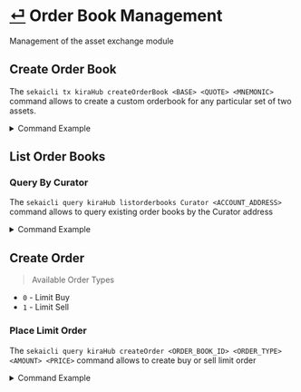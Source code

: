 # [⏎](README.md) Order Book Management

Management of the asset exchange module

## Create Order Book

The `sekaicli tx kiraHub createOrderBook <BASE> <QUOTE> <MNEMONIC>` command allows to create a custom orderbook for any particular set of two assets.

<details>
<summary>Command Example</summary>
<pre>
FROM_ACCOUNT="test-1" && \
 FEES="15ukex" && \
 KEYRING_PASSWORD="1234567890" && \
 BASE="uatom" && \
 QUOTE="ubtc" && \
 MNEMONIC="ATOM/BTC" && \
 expect -c "spawn sekaicli tx kiraHub createOrderBook $BASE $QUOTE "$MNEMONIC" --yes --fees=$FEES --from=$FROM_ACCOUNT --output json ; send \"$KEYRING_PASSWORD\r\" ; send \"$KEYRING_PASSWORD\r\"; interact"
</pre>
Output Example
<pre>
{"height":"0","txhash":"083182101D0694EE90C25B74CC129A087888D8B88A2604DDA77A8758877BDBD0","raw_log":"[]"}
</pre>
</details>

## List Order Books

### Query By Curator

The `sekaicli query kiraHub listorderbooks Curator <ACCOUNT_ADDRESS>` command allows to query existing order books by the Curator address

<details>
<summary>Command Example</summary>
<pre>
ACCOUNT_NAME="test-1" && \
 KEYRING_PASSWORD="1234567890" && \
 ACCOUNT_ADDRESS=$(echo "$KEYRING_PASSWORD" | sekaicli keys show $ACCOUNT_NAME -a) && \
 sekaicli query kiraHub listorderbooks Curator $ACCOUNT_ADDRESS --output json
</pre>
Output Example
<pre>
[{"id":"482bd7d06aae98587014e2da91b6e5db","index":9,"base":"uatom","quote":"ubtc","mnemonic":"ATOM/BTC","curator":"kira1ufak8sc7g6w7pnlmalq9adqmj7cktcrk073ctz"}]
</pre>
</details>

## Create Order

> Available Order Types
* `0` - Limit Buy
* `1` - Limit Sell

### Place Limit Order

The `sekaicli query kiraHub createOrder <ORDER_BOOK_ID> <ORDER_TYPE> <AMOUNT> <PRICE>` command allows to create buy or sell limit order

<details>
<summary>Command Example</summary>
<pre>
ACCOUNT_NAME="test-1" && \
 KEYRING_PASSWORD="1234567890" && \
 ACCOUNT_ADDRESS=$(echo "$KEYRING_PASSWORD" | sekaicli keys show $ACCOUNT_NAME -a) && \
 AMOUNT=1000 && \
 ORDER_TYPE=0 && \
 PRICE=9000 && \
 FEES="15ukex" && \
 ORDER_BOOKS=$(sekaicli query kiraHub listorderbooks Curator $ACCOUNT_ADDRESS --output json) && \
 ORDER_BOOK_ID=$(echo $ORDER_BOOKS | jq -r '.[0].id') && \
 expect -c "spawn sekaicli tx kiraHub createOrder $ORDER_BOOK_ID $ORDER_TYPE $AMOUNT $PRICE --from=$ACCOUNT_NAME --fees=$FEES --yes --output json ; send \"$KEYRING_PASSWORD\r\" ; send \"$KEYRING_PASSWORD\r\"; interact"
</pre>
Output Example
<pre>
{"height":"0","txhash":"321A5BC309291612F8B0D13250D07336ACEFD3A172CF1904A5EEA7752ADF4602","raw_log":"[]"}
</pre>
</details>


